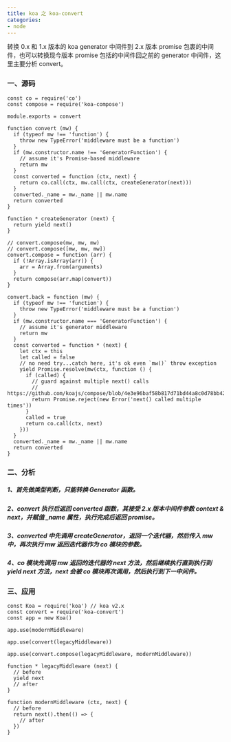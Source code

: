 ```yaml
---
title: koa 之 koa-convert
categories:
- node
---
```

转换 0.x 和 1.x 版本的 koa generator 中间件到 2.x 版本 promise 包裹的中间件，也可以转换现今版本 promise 包括的中间件回之前的 generator 中间件，这里主要分析 convert。
<!--more-->
### 一、源码
```
const co = require('co')
const compose = require('koa-compose')

module.exports = convert

function convert (mw) {
  if (typeof mw !== 'function') {
    throw new TypeError('middleware must be a function')
  }
  if (mw.constructor.name !== 'GeneratorFunction') {
    // assume it's Promise-based middleware
    return mw
  }
  const converted = function (ctx, next) {
    return co.call(ctx, mw.call(ctx, createGenerator(next)))
  }
  converted._name = mw._name || mw.name
  return converted
}

function * createGenerator (next) {
  return yield next()
}

// convert.compose(mw, mw, mw)
// convert.compose([mw, mw, mw])
convert.compose = function (arr) {
  if (!Array.isArray(arr)) {
    arr = Array.from(arguments)
  }
  return compose(arr.map(convert))
}

convert.back = function (mw) {
  if (typeof mw !== 'function') {
    throw new TypeError('middleware must be a function')
  }
  if (mw.constructor.name === 'GeneratorFunction') {
    // assume it's generator middleware
    return mw
  }
  const converted = function * (next) {
    let ctx = this
    let called = false
    // no need try...catch here, it's ok even `mw()` throw exception
    yield Promise.resolve(mw(ctx, function () {
      if (called) {
        // guard against multiple next() calls
        // https://github.com/koajs/compose/blob/4e3e96baf58b817d71bd44a8c0d78bb42623aa95/index.js#L36
        return Promise.reject(new Error('next() called multiple times'))
      }
      called = true
      return co.call(ctx, next)
    }))
  }
  converted._name = mw._name || mw.name
  return converted
}
```
### 二、分析
##### 1、首先做类型判断，只能转换 Generator 函数。
##### 2、convert 执行后返回 converted 函数，其接受 2.x 版本中间件参数 context & next，并赋值 _name 属性，执行完成后返回 promise。
##### 3、converted 中先调用 createGenerator，返回一个迭代器，然后传入 mw 中，再次执行 mw 返回迭代器作为 co 模块的参数。
##### 4、co 模块先调用 mw 返回的迭代器的 next 方法，然后继续执行直到执行到 yield next 方法，next 会被 co 模块再次调用，然后执行到下一中间件。
### 三、应用
```
const Koa = require('koa') // koa v2.x
const convert = require('koa-convert')
const app = new Koa()

app.use(modernMiddleware)

app.use(convert(legacyMiddleware))

app.use(convert.compose(legacyMiddleware, modernMiddleware))

function * legacyMiddleware (next) {
  // before
  yield next
  // after
}

function modernMiddleware (ctx, next) {
  // before
  return next().then(() => {
    // after
  })
}
```